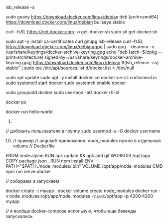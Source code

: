 lsb_release -a

sudo geany https://download.docker.com/linux/debian
	deb [arch=amd64] https://download.docker.com/linux/debian bullseye stable

curl -fsSL https://get.docker.com -o get-docker.sh
sudo sh get-docker.sh

sudo apt -y install ca-certificates curl gnupg lsb-release
curl -fsSL https://download.docker.com/linux/debian/gpg | sudo gpg --dearmor -o /usr/share/keyrings/docker-archive-keyring.gpg
echo "deb [arch=$(dpkg --print-architecture) signed-by=/usr/share/keyrings/docker-archive-keyring.gpg] https://download.docker.com/linux/debian $(lsb_release -cs) stable" | sudo tee /etc/apt/sources.list.d/docker.list > /dev/null

sudo apt update
sudo apt -y install docker-ce docker-ce-cli containerd.io
sudo systemctl start docker
sudo systemctl enable docker

sudo groupadd docker
sudo usermod -aG docker r0-bl

docker ps

docker run hello-world


1.
// добовить пользователя в группу
sudo usermod -a -G docker username



10. // пример
// angular5 приложение. node_modules нужно в отдельный volume
// Dockerfile

FROM node:alpine
RUN apk update && apk add git
WORKDIR /opt/app
COPY package.json .
RUN npm install
ENV PATH="$PATH:./node_modules/.bin"
VOLUME /opt/app/node_modules
CMD npm run serve:docker

// собираем и запускаем

docker create -t myapp .
docker volume create node_modules
docker run -v node_modules:/opt/app/node_modules -v `pwd`:/opt/app -p 4200:4200 myapp

// я вообще docker-compose использую, чтобы еще бекенды запускались

